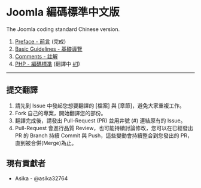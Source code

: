 Joomla 編碼標準中文版
=============================

The Joomla coding standard Chinese version.

1. [Preface - 前言](preface.md) (完成)
2. [Basic Guidelines - 基礎導覽](basic-guidelines.md)
3. [Comments - 註解](comments.md)
4. [PHP - 編碼標準](php.md) (翻譯中 [#1](https://github.com/asika32764/Joomla-Coding-Stanard-Chinese/issues/1))

-----

## 提交翻譯 

1. 請先到 Issue 中發起您想要翻譯的 [檔案] 與 [章節]，避免大家重複工作。
2. Fork 自己的專案，開始翻譯您的部份。
3. 翻譯完成後，請發出 Pull-Request (PR) 並用井號 (#) 連結原有的 Issue。
4. Pull-Request 會進行品質 Review，也可能持續討論修改，您可以在已經發出 PR 的 Branch 持續 Commit 與 Push，這些變動會持續整合到您發出的 PR，直到被合併(Merge)為止。

## 現有貢獻者

* Asika - @asika32764
